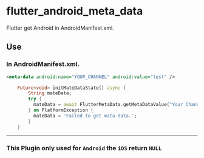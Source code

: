 # flutter_android_meta_data

Flutter get Android <meta-data> in AndroidManifest.xml.

## Use

### In AndroidManifest.xml.

```xml
<meta-data android:name="YOUR_CHANNEL" android:value="test" />
```

``` dart
    Future<void> initMateDataState() async {
        String mateData;
        try {
          mateData = await FlutterMetaData.getMetaDataValue("Your Channel");
        } on PlatformException {
          mateData = 'Failed to get mata data.';
        }
    }
```

---

### This Plugin only used for `Android` the `iOS` return `NULL`